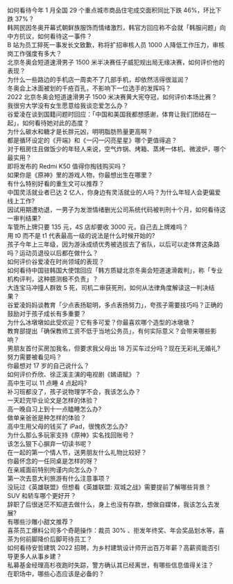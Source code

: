 如何看待今年 1 月全国 29 个重点城市商品住宅成交面积同比下跌 46%，环比下跌 37%？  
韩网民因冬奥开幕式朝鲜族服饰而情绪激烈，韩官方回应称不会就「韩服问题」向中方抗议，如何看待这一事件？  
B 站为员工猝死一事发长文致歉，称将扩招审核人员 1000 人降低工作压力，审核岗工作强度有多大？  
北京冬奥会短道速滑男子 1500 米半决赛任子威犯规出局无缘决赛，如何评价他的表现？  
为什么一些路边的手机店一周卖不了几部手机，却依然活得很滋润？  
冬奥会上冰面被划的千疮百孔，不影响下一位选手的发挥吗？  
2022 北京冬奥会短道速滑男子 1500 米决赛黄大宪夺冠，如何评价本场比赛？  
我很穷大学没有女生愿意给我谈恋爱怎么办？  
谷爱凌在谈到国籍问题时回应：「中国和美国我都想感谢，体育让我们团结在一起」，如何看待她对此的态度？  
为什么碳水和糖才是长胖元凶，明明脂肪热量更高啊？  
都是循环设定的《开端》和《一闪一闪亮星星》哪个更值得追？  
对于租房住且做饭少的年轻人来说，空气炸锅、烤箱、蒸烤一体机、微波炉，哪个最实用？  
即将发布的 Redmi K50 值得你掏钱购买吗？  
如果你是《原神》里的游戏人物，你最想出生在哪里？  
有什么特别好看的重生文可以推荐？  
中国灵活就业者已达 2 亿人，你身边有灵活就业的人吗？为什么年轻人会更偏爱线上工作?  
因试用期遭劝退，一男子为发泄情绪删光公司系统代码被判刑十个月，如何看待这一审判结果?  
车管所上牌只要 135 元，4S 店却要收 3000 元，自己去上牌难吗？  
用 t0 而不是 t1 代表最高一级的说法是什么时候开始的?  
孩子今年上三年级，因为游泳成绩优秀被选拔去了省队，以后可以走体育这条路吗？运动员退役以后都在做什么？  
如何评价谷爱凌在时尚领域的表现？  
如何看待中国驻韩国大使馆回应「韩方质疑北京冬奥会短道速滑裁判」，称「专业机构评判，这种臆测极不负责」？  
大连宝马冲撞人群致 5 死，司机二审获死刑，如何从法律角度解读这一判决结果？  
谷爱凌妈妈谈教育「少点表扬聪明，多点表扬努力」，夸孩子需要技巧吗？正确的鼓励对于孩子成长有多重要？  
为什么冰墩墩如此受欢迎？它有多可爱？你最喜欢哪个造型的冰墩墩？  
教育部提出「确保教师工资不低于当地公务员」，有何实际意义？会带来哪些影响？  
男朋友首付买房加我名，但要求我父母出 18 万买车过分吗？现在无彩礼无婚礼?  
努力需要被看见吗？  
你最想对 17 岁的自己说什么？  
如何评价乔欣、徐正溪主演的电视剧《嫣语赋》？  
高中生可以 11 点睡 4 点起吗?  
补习班都没了，孩子说物理学不会，我该怎么办？  
一天赶完毕业论文是怎样的体验？  
高一晚自习上到十一点瞌睡怎么办?  
做单亲爸爸是种怎样的体验？  
高中生用父母的钱买了 iPad，很愧疚怎么办?  
为什么那么多玩家支持《原神》实名找回账号？  
该怎么狠下心摒弃一切读书呢？  
在一起的第一个情人节，送男朋友什么礼物比较好？  
你最怀念的一任同桌是怎样的呀？  
在亲戚面前特别拘谨内向怎么办？  
第一次去意大利旅游有什么注意事项？  
没玩过《英雄联盟》但想看《英雄联盟: 双城之战》需要提前了解哪些背景？  
SUV 和轿车哪个更好开？  
辞职了后很迷茫不知道去做什么，身上也没有存款，想做自媒体，我该怎么去发展?  
有哪些沙雕小甜文推荐？  
喜茶员工爆料公司多个奇葩操作：裁员 30% 、拒发年终奖、年会奖品划水等，喜茶为何前脚降价后脚苛待员工？  
如何看待安哲建筑 2022 招聘，为乡村建筑设计师开出百万年薪？高薪资能否引导更多人从事乡建？  
私募基金经理高杉夜跑时失踪，警方确认其已经离世，有哪些信息值得关注？  
在职场中，哪些心态应该是必备的？  
